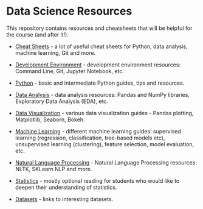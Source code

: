 # Data Science Resources

This repository contains resources and cheatsheets that will be helpful for the course (and after it!). 

- [Cheat Sheets](Cheat-Sheets) - a lot of useful cheat sheets for Python, data analysis, machine learning, Git and more.

- [Development Environment](Enviroment.md) - development environment resources: Command Line, Git, Jupyter Notebook, etc. 

- [Python](Python.md) - basic and intermediate Python guides, tips and resources.

- [Data Analysis](Data-Analysis.md) - data analysis resources: Pandas and NumPy libraries, Exploratory Data Analysis (EDA), etc.

- [Data Visualization](Data-Visualization.md) - various data visualization guides - Pandas plotting, Matplotlib, Seaborn, Bokeh. 

- [Machine Learning](Machine-Learning.md) - different machine learning guides: supervised learning (regression, classification, tree-based models etc), unsupervised learning (clustering), feature selection, model evaluation, etc. 

- [Natural Language Processing](NLP.md) - Natural Language Processing resources: NLTK, SKLearn NLP and more.

- [Statistics](Statistics.md) - mostly optional reading for students who would like to deepen their understanding of statistics.

- [Datasets](Datasets.md) -  links to interesting datasets.
